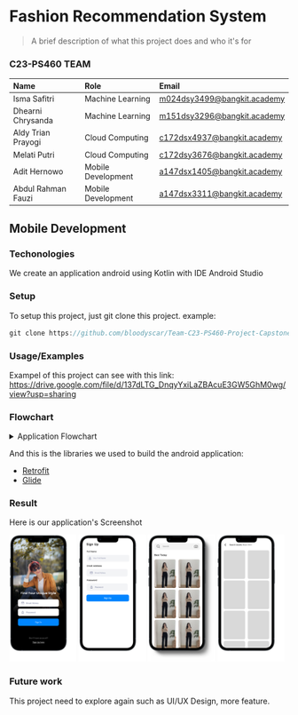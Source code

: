 # Fashion Recommendation System
> A brief description of what this project does and who it's for

### C23-PS460 TEAM
| Name | Role     | Email                |
| :-------- | :------- | :------------------------- |
| Isma Safitri | Machine Learning | m024dsy3499@bangkit.academy |
|  Dhearni Chrysanda| Machine Learning | m151dsy3296@bangkit.academy |
| Aldy Trian Prayogi | Cloud Computing | c172dsx4937@bangkit.academy |
| Melati Putri | Cloud Computing | c172dsy3676@bangkit.academy |
| Adit Hernowo | Mobile Development | a147dsx1405@bangkit.academy |
| Abdul Rahman Fauzi | Mobile Development | a147dsx3311@bangkit.academy |

## Mobile Development

### Techonologies
We create an application android using Kotlin with IDE Android Studio

### Setup
To setup this project, just git clone this project. example:
```javascript
git clone https://github.com/bloodyscar/Team-C23-PS460-Project-Capstone-Bangkit.git
```

### Usage/Examples
Exampel of this project can see with this link:
https://drive.google.com/file/d/137dLTG_DnqyYxiLaZBAcuE3GW5GhM0wg/view?usp=sharing

### Flowchart
<details>
  <summary>Application Flowchart</summary>
  <img src="https://github.com/bloodyscar/Fashion-Day/blob/main/Media/Flowchart.png"/>
</details>

And this is the libraries we used to build the android application:
* [Retrofit](https://square.github.io/retrofit/)
* [Glide](https://bumptech.github.io/glide/)

### Result
Here is our application's Screenshot
<p float="left">
  <img src="https://github.com/bloodyscar/Fashion-Day/blob/main/Media/Login%20Page.png" width="24%" />
  <img src="https://github.com/bloodyscar/Fashion-Day/blob/main/Media/Register%20Pages.png" width="24%" /> 
  <img src="https://github.com/bloodyscar/Fashion-Day/blob/main/Media/Home%20Page.png" width="24%" /> 
  <img src="https://github.com/bloodyscar/Fashion-Day/blob/main/Media/Search%20Page.png" width="24%" /> 
</p>

### Future work
This project need to explore again such as UI/UX Design, more feature.
